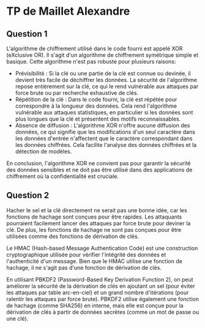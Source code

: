 # TP de Maillet Alexandre

## Question 1
L'algorithme de chiffrement utilisé dans le code fourni est appelé XOR (eXclusive OR). Il s'agit d'un algorithme de chiffrement symétrique simple et basique.
Cette algorithme n'est pas robuste pour plusieurs raisons:
- Prévisibilité : Si la clé ou une partie de la clé est connue ou devinée, il devient très facile de déchiffrer les données. La sécurité de l'algorithme repose entièrement sur la clé, ce qui le rend vulnérable aux attaques par force brute ou par recherche exhaustive de clés.
- Répétition de la clé : Dans le code fourni, la clé est répétée pour correspondre à la longueur des données. Cela rend l'algorithme vulnérable aux attaques statistiques, en particulier si les données sont plus longues que la clé et présentent des motifs reconnaissables.
- Absence de diffusion : L'algorithme XOR n'offre aucune diffusion des données, ce qui signifie que les modifications d'un seul caractère dans les données d'entrée n'affectent que le caractère correspondant dans les données chiffrées. Cela facilite l'analyse des données chiffrées et la détection de modèles.

En conclusion, l'algorithme XOR ne convient pas pour garantir la sécurité des données sensibles et ne doit pas être utilisé dans des applications de chiffrement où la confidentialité est cruciale.


## Question 2
Hacher le sel et la clé directement ne serait pas une bonne idée, car les fonctions de hachage sont conçues pour être rapides. Les attaquants pourraient facilement lancer des attaques par force brute pour deviner la clé. De plus, les fonctions de hachage ne sont pas conçues pour être utilisées comme des fonctions de dérivation de clés.

Le HMAC (Hash-based Message Authentication Code) est une construction cryptographique utilisée pour vérifier l'intégrité des données et l'authenticité d'un message. Bien que le HMAC utilise une fonction de hachage, il ne s'agit pas d'une fonction de dérivation de clés.

En utilisant PBKDF2 (Password-Based Key Derivation Function 2), on peut améliorer la sécurité de la dérivation de clés en ajoutant un sel (pour éviter les attaques par table arc-en-ciel) et un grand nombre d'itérations (pour ralentir les attaques par force brute). PBKDF2 utilise également une fonction de hachage (comme SHA256) en interne, mais elle est conçue pour la dérivation de clés à partir de données secrètes (comme un mot de passe ou une clé).